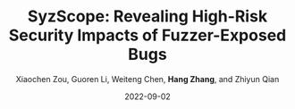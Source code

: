 ---
title: 'SyzScope: Revealing High-Risk Security Impacts of Fuzzer-Exposed Bugs'
collection: publications
permalink:
excerpt:
date: 2022-09-02
venue: 'In Proceedings of USENIX Security 2022.'
paperurl:
src:
citation:
author: 'Xiaochen Zou, Guoren Li, Weiteng Chen, <b>Hang Zhang</b>, and Zhiyun Qian'
venue_abbr: 'USENIX Security 22'
---  